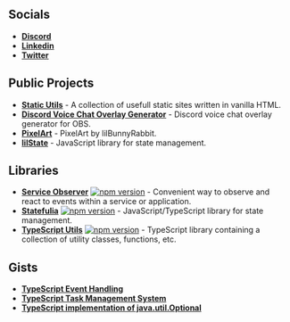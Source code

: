 ## Socials
* **[Discord](https://discord.com/users/237509022301814784)**  
* **[Linkedin](https://www.linkedin.com/in/andraz-mesaric-sirec-207371114/)**  
* **[Twitter](https://twitter.com/amesaricsirec)**  

## Public Projects
* **[Static Utils](https://lilbunnyrabbit.github.io/static-utils/)** - A collection of usefull static sites written in vanilla HTML.
* **[Discord Voice Chat Overlay Generator](https://lilbunnyrabbit.github.io/discord-vc-overlay/)** - Discord voice chat overlay generator for OBS.
* **[PixelArt](https://lilbunnyrabbit.github.io/pixelart/)** - PixelArt by lilBunnyRabbit.
* **[lilState](https://github.com/lilBunnyRabbit/lilstate)** - JavaScript library for state management.

## Libraries

* **[Service Observer](https://github.com/lilBunnyRabbit/service-observer)** [![npm version](https://img.shields.io/npm/v/@lilbunnyrabbit/service-observer.svg)](https://www.npmjs.com/package/@lilbunnyrabbit/service-observer) - Convenient way to observe and react to events within a service or application.
* **[Statefulia](https://github.com/lilBunnyRabbit/statefulia)** [![npm version](https://img.shields.io/npm/v/@lilbunnyrabbit/statefulia.svg)](https://www.npmjs.com/package/@lilbunnyrabbit/statefulia) - JavaScript/TypeScript library for state management.
* **[TypeScript Utils](https://github.com/lilBunnyRabbit/typescript-utils)** [![npm version](https://img.shields.io/npm/v/@lilbunnyrabbit/utils.svg)](https://www.npmjs.com/package/@lilbunnyrabbit/utils) - TypeScript library containing a collection of utility classes, functions, etc.

## Gists
* **[TypeScript Event Handling](https://gist.github.com/lilBunnyRabbit/5c4370375c4974220f20c8b7a392de91)**
* **[TypeScript Task Management System](https://gist.github.com/lilBunnyRabbit/8ba9a800b7cf9f91df84e15e9a2d6faa)**
* **[TypeScript implementation of java.util.Optional<T>](https://gist.github.com/lilBunnyRabbit/ab44b9bafca79cf1fa8024d833a60e24)**
<!--
**lilBunnyRabbit/lilBunnyRabbit** is a ✨ _special_ ✨ repository because its `README.md` (this file) appears on your GitHub profile.

Here are some ideas to get you started:

- 🔭 I’m currently working on ...
- 🌱 I’m currently learning ...
- 👯 I’m looking to collaborate on ...
- 🤔 I’m looking for help with ...
- 💬 Ask me about ...
- 📫 How to reach me: ...
- 😄 Pronouns: ...
- ⚡ Fun fact: ...
-->
